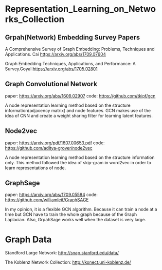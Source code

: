 # Representation_Learning_on_Networks_Collection

## Grpah(Network) Embedding Survey Papers

A Comprehensive Survey of Graph Embedding: Problems, Techniques and Applications. Cai  https://arxiv.org/abs/1709.07604

Graph Embedding Techniques, Applications, and Performance: A Survey.Goyal  https://arxiv.org/abs/1705.02801

## Graph Convolutional Network
paper: https://arxiv.org/abs/1609.02907
code: https://github.com/tkipf/gcn

A node representation learning method based on the structure information(adjacency matrix) and node features. GCN makes use of the idea of CNN
and create a weight sharing filter for learning latent features.

## Node2vec
paper: https://arxiv.org/pdf/1607.00653.pdf 
code: https://github.com/aditya-grover/node2vec

A node representation learning method based on the structure information only. This method followed the idea of skip-gram in word2vec
in order to learn representations of node.

## GraphSage
paper: https://arxiv.org/abs/1709.05584
code: https://github.com/williamleif/GraphSAGE

In my opinion, it is a flexible GCN algorithm. Because it can train a node at a time but GCN have to train the whole graph because of
the Graph Laplacian. Also, GrpahSage works well when the dataset is very large. 

# Graph Data
Standford Large Network: http://snap.stanford.edu/data/

The Koblenz Network Collection: http://konect.uni-koblenz.de/
